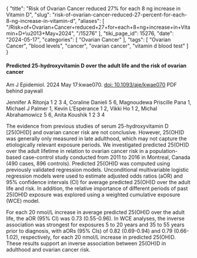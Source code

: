 {
    "title": "Risk of Ovarian Cancer reduced 27% for each 8 ng increase in Vitamin D",
    "slug": "risk-of-ovarian-cancer-reduced-27-percent-for-each-8-ng-increase-in-vitamin-d",
    "aliases": [
        "/Risk+of+Ovarian+Cancer+reduced+27+for+each+8+ng+increase+in+Vitamin+D+\u2013+May+2024",
        "/15276"
    ],
    "tiki_page_id": 15276,
    "date": "2024-05-17",
    "categories": [
        "Ovarian Cancer"
    ],
    "tags": [
        "Ovarian Cancer",
        "blood levels",
        "cancer",
        "ovarian cancer",
        "vitamin d blood test"
    ]
}


#### Predicted 25-hydroxyvitamin D over the adult life and the risk of ovarian cancer

Am J Epidemiol. 2024 May 17:kwae070. [doi: 10.1093/aje/kwae070](https://doi.org/10.1093/aje/kwae070) PDF behind paywall

Jennifer A Ritonja 1 2 3 4, Coraline Danieli 5 6, Magnoudewa Priscille Pana 1, Michael J Palmer 1, Kevin L'Espérance 1 2, Vikki Ho 1 2, Michal Abrahamowicz 5 6, Anita Koushik 1 2 3 4

The evidence from previous studies of serum 25-hydroxyvitamin D <span>[25(OH)D]</span> and ovarian cancer risk are not conclusive. However, 25(OH)D was generally only measured in late adulthood, which may not capture the etiologically relevant exposure periods. We investigated predicted 25(OH)D over the adult lifetime in relation to ovarian cancer risk in a population-based case-control study conducted from 2011 to 2016 in Montreal, Canada (490 cases, 896 controls). Predicted 25(OH)D was computed using previously validated regression models. Unconditional multivariable logistic regression models were used to estimate adjusted odds ratios (aOR) and 95% confidence intervals (CI) for average predicted 25(OH)D over the adult life and risk. In addition, the relative importance of different periods of past 25(OH)D exposure was explored using a weighted cumulative exposure (WCE) model. 

For each 20 nmol/L increase in average predicted 25(OH)D over the adult life, the aOR (95% CI) was 0.73 (0.55-0.96). In WCE analyses, the inverse association was strongest for exposures 5 to 20 years and 35 to 55 years prior to diagnosis, with aORs (95% CIs) of 0.82 (0.69-0.94) and 0.79 (0.66-1.02), respectively, for each 20 nmol/L increase in predicted 25(OH)D. These results support an inverse association between 25(OH)D in adulthood and ovarian cancer risk.